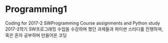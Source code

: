 # Programming1
Coding for 2017-2 SWProgramming Course assignments and Python study
2017-2학기 SW프로그래밍 수업을 수강하며 했던 과제들과 파이썬 스터디를 진행하며, 혹은 혼자 공부하며 만들어온 코딩
